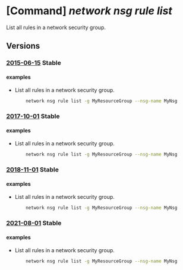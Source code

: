 # [Command] _network nsg rule list_

List all rules in a network security group.

## Versions

### [2015-06-15](/Resources/mgmt-plane/L3N1YnNjcmlwdGlvbnMve30vcmVzb3VyY2Vncm91cHMve30vcHJvdmlkZXJzL21pY3Jvc29mdC5uZXR3b3JrL25ldHdvcmtzZWN1cml0eWdyb3Vwcy97fS9zZWN1cml0eXJ1bGVz/2015-06-15.xml) **Stable**

<!-- mgmt-plane /subscriptions/{}/resourcegroups/{}/providers/microsoft.network/networksecuritygroups/{}/securityrules 2015-06-15 -->

#### examples

- List all rules in a network security group.
    ```bash
        network nsg rule list -g MyResourceGroup --nsg-name MyNsg
    ```

### [2017-10-01](/Resources/mgmt-plane/L3N1YnNjcmlwdGlvbnMve30vcmVzb3VyY2Vncm91cHMve30vcHJvdmlkZXJzL21pY3Jvc29mdC5uZXR3b3JrL25ldHdvcmtzZWN1cml0eWdyb3Vwcy97fS9zZWN1cml0eXJ1bGVz/2017-10-01.xml) **Stable**

<!-- mgmt-plane /subscriptions/{}/resourcegroups/{}/providers/microsoft.network/networksecuritygroups/{}/securityrules 2017-10-01 -->

#### examples

- List all rules in a network security group.
    ```bash
        network nsg rule list -g MyResourceGroup --nsg-name MyNsg
    ```

### [2018-11-01](/Resources/mgmt-plane/L3N1YnNjcmlwdGlvbnMve30vcmVzb3VyY2Vncm91cHMve30vcHJvdmlkZXJzL21pY3Jvc29mdC5uZXR3b3JrL25ldHdvcmtzZWN1cml0eWdyb3Vwcy97fS9zZWN1cml0eXJ1bGVz/2018-11-01.xml) **Stable**

<!-- mgmt-plane /subscriptions/{}/resourcegroups/{}/providers/microsoft.network/networksecuritygroups/{}/securityrules 2018-11-01 -->

#### examples

- List all rules in a network security group.
    ```bash
        network nsg rule list -g MyResourceGroup --nsg-name MyNsg
    ```

### [2021-08-01](/Resources/mgmt-plane/L3N1YnNjcmlwdGlvbnMve30vcmVzb3VyY2Vncm91cHMve30vcHJvdmlkZXJzL21pY3Jvc29mdC5uZXR3b3JrL25ldHdvcmtzZWN1cml0eWdyb3Vwcy97fS9zZWN1cml0eXJ1bGVz/2021-08-01.xml) **Stable**

<!-- mgmt-plane /subscriptions/{}/resourcegroups/{}/providers/microsoft.network/networksecuritygroups/{}/securityrules 2021-08-01 -->

#### examples

- List all rules in a network security group.
    ```bash
        network nsg rule list -g MyResourceGroup --nsg-name MyNsg
    ```
